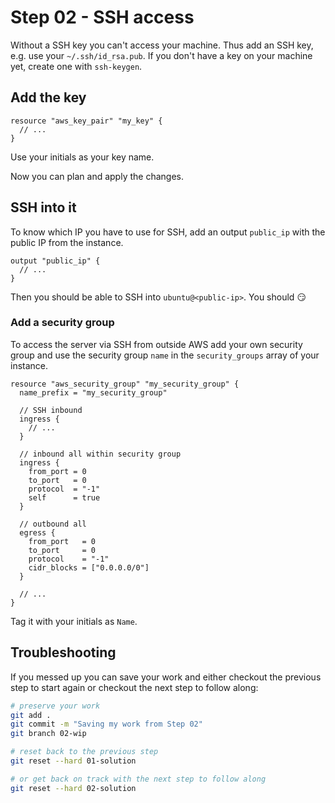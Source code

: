 # Step 02 - SSH access

Without a SSH key you can't access your machine. Thus add an SSH key, e.g. use your `~/.ssh/id_rsa.pub`. If you don't have a key on your machine yet, create one with `ssh-keygen`.

## Add the key

```hcl-terraform
resource "aws_key_pair" "my_key" {
  // ...
}
```

Use your initials as your key name.

Now you can plan and apply the changes.

## SSH into it

To know which IP you have to use for SSH, add an output `public_ip` with the public IP from the instance.

```hcl-terraform
output "public_ip" {
  // ...
}
```

Then you should be able to SSH into `ubuntu@<public-ip>`. You should :smirk:

### Add a security group

To access the server via SSH from outside AWS add your own security group and use the security group `name` in the `security_groups` array of your instance.

```hcl-terraform
resource "aws_security_group" "my_security_group" {
  name_prefix = "my_security_group"

  // SSH inbound
  ingress {
    // ...
  }

  // inbound all within security group
  ingress {
    from_port = 0
    to_port   = 0
    protocol  = "-1"
    self      = true
  }

  // outbound all
  egress {
    from_port   = 0
    to_port     = 0
    protocol    = "-1"
    cidr_blocks = ["0.0.0.0/0"]
  }
  
  // ...
}
```

Tag it with your initials as `Name`.

## Troubleshooting

If you messed up you can save your work and either checkout the previous step to start again or checkout the next step to follow along:

```bash
# preserve your work
git add .
git commit -m "Saving my work from Step 02"
git branch 02-wip

# reset back to the previous step
git reset --hard 01-solution

# or get back on track with the next step to follow along
git reset --hard 02-solution
```
